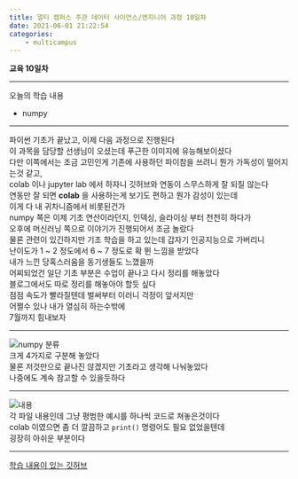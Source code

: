 ```yaml
---
title: 멀티 캠퍼스 주관 데이터 사이언스/엔지니어 과정 10일차
date: 2021-06-01 21:22:54
categories:
    - multicampus
---
```

**교육 10일차**
___
오늘의 학습 내용
- numpy
___
파이썬 기초가 끝났고, 이제 다음 과정으로 진행된다  
이 과목을 담당할 선생님이 오셨는데 푸근한 이미지에 유능해보이셨다  
다만 이쪽에서는 조금 고민인게 기존에 사용하던 파이참을 쓰려니 뭔가 가독성이 떨어지는것 같고,  
colab 이나 jupyter lab 에서 하자니 깃허브와 연동이 스무스하게 잘 되질 않는다  
연동만 잘 되면 **colab** 을 사용하는게 보기도 편하고 뭔가 감성이 있는데  
이게 다 내 귀차니즘에서 비롯된건가  
numpy 쪽은 이제 기초 연산이라던지, 인덱싱, 슬라이싱 부터 천천히 하다가  
오후에 머신러닝 쪽으로 이야기가 진행되어서 조금 놀랐다  
물론 관련이 있긴하지만 기초 학습을 하고 있는데 갑자기 인공지능으로 가버리니  
난이도가 1 ~ 2 정도에서 6 ~ 7 정도로 확 뛴 느낌을 받았다  
내가 느낀 당혹스러움을 동기생들도 느꼈을까  
어찌되었건 일단 기초 부분은 수업이 끝나고 다시 정리를 해놓았다  
블로그에서도 따로 정리를 해놓아야 할듯 싶다  
점점 속도가 빨라질텐데 벌써부터 이러니 걱정이 앞서지만  
어쩔수 있나 내가 열심히 하는수밖에  
7월까지 힘내보자  
___
![numpy 분류](https://user-images.githubusercontent.com/84296244/120589728-418de200-c474-11eb-9ecd-472ce5fc8808.PNG)  
크게 4가지로 구분해 놓았다  
물론 저것만으로 끝나진 않겠지만 기초라고 생각해 나눠놓았다  
나중에도 계속 참고할 수 있을듯하다  
___
![내용](https://user-images.githubusercontent.com/84296244/120589734-4357a580-c474-11eb-95b2-e4d09379311a.PNG)  
각 파일 내용인데 그냥 평범한 예시를 하나씩 코드로 쳐놓은것이다  
colab 이였으면 좀 더 깔끔하고 `print()` 명령어도 필요 없었을텐데  
굉장히 아쉬운 부분이다  
___
[학습 내용이 있는 깃허브](https://github.com/ouguro3/Study/tree/main/for_data_analysis/Numpy)  
